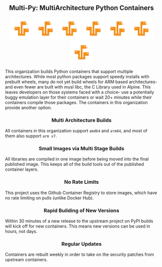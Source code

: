 <h2 align="center">Multi-Py: MultiArchitecture Python Containers</h2>

<div align="center">
<img width="75" src="https://raw.githubusercontent.com/multi-py/.github/main/profile/images/hydra-small.png">
<img width="75" src="https://raw.githubusercontent.com/multi-py/.github/main/profile/images/hydra-small.png">
<img width="75" src="https://raw.githubusercontent.com/multi-py/.github/main/profile/images/hydra-small.png">
<img width="75" src="https://raw.githubusercontent.com/multi-py/.github/main/profile/images/hydra-small.png">
<img width="75" src="https://raw.githubusercontent.com/multi-py/.github/main/profile/images/hydra-small.png">
<img width="75" src="https://raw.githubusercontent.com/multi-py/.github/main/profile/images/hydra-small.png">
<img width="75" src="https://raw.githubusercontent.com/multi-py/.github/main/profile/images/hydra-small.png">
</div>

This organization builds Python containers that support multiple architectures. While most python packages support speedy installs with prebuilt wheels, many do not yet build wheels for ARM based architectures- and even fewer are built with musl libc, the C Library used in Alpine. This leaves developers on those systems faced with a choice- use a potentially buggy emulation layer for their containers or wait 20+ minutes while their containers compile those packages. The containers in this organization provide another option.


<h3 align="center">Multi Architecture Builds</h3>

All containers in this organization support `amd64` and `arm64`, and most of them also support `arm v7`.


<h3 align="center">Small Images via Multi Stage Builds</h3>

All libraries are compiled in one image before being moved into the final published image. This keeps all of the build tools out of the published container layers.


<h3 align="center">No Rate Limits</h3>

This project uses the Github Container Registry to store images, which have no rate limiting on pulls (unlike Docker Hub).


<h3 align="center">Rapid Building of New Versions</h3>

Within 30 minutes of a new release to the upstream project on PyPI builds will kick off for new containers. This means new versions can be used in hours, not days.

<h3 align="center">Regular Updates</h3>

Containers are rebuilt weekly in order to take on the security patches from upstream containers.
